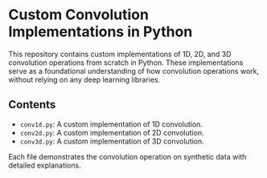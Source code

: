 # Custom Convolution Implementations in Python

This repository contains custom implementations of 1D, 2D, and 3D convolution operations from scratch in Python. These implementations serve as a foundational understanding of how convolution operations work, without relying on any deep learning libraries.

## Contents

- `conv1d.py`: A custom implementation of 1D convolution.
- `conv2d.py`: A custom implementation of 2D convolution.
- `conv3d.py`: A custom implementation of 3D convolution.

Each file demonstrates the convolution operation on synthetic data with detailed explanations.
